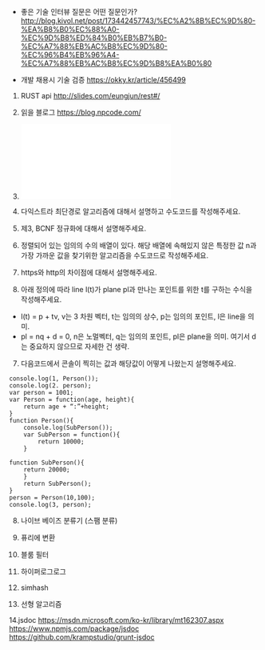 
- 좋은 기술 인터뷰 질문은 어떤 질문인가?
  http://blog.kivol.net/post/173442457743/%EC%A2%8B%EC%9D%80-%EA%B8%B0%EC%88%A0-%EC%9D%B8%ED%84%B0%EB%B7%B0-%EC%A7%88%EB%AC%B8%EC%9D%80-%EC%96%B4%EB%96%A4-%EC%A7%88%EB%AC%B8%EC%9D%B8%EA%B0%80

- 개발 채용시 기술 검증 
https://okky.kr/article/456499

1. RUST api 
http://slides.com/eungjun/rest#/

2. 읽을 블로그 
https://blog.npcode.com/


1. ![RestFul 아키텍쳐에 대해서 설명해주세요.](/back_end/RestFul_아키텍처.md)


2. 다익스트라 최단경로 알고리즘에 대해서 설명하고 수도코드를 작성해주세요.


3. 제3, BCNF 정규화에 대해서 설명해주세요.


4. 정렬되어 있는 임의의 수의 배열이 있다. 해당 배열에 속해있지 않은 특정한 값 n과 가장 가까운 값을 찾기위한 알고리즘을 수도코드로 작성해주세요.


5. https와 http의 차이점에 대해서 설명해주세요.


6. 아래 정의에 따라 line l(t)가 plane pl과 만나는 포인트를 위한 t를 구하는 수식을 작성해주세요.
- l(t) = p + tv, v는 3 차원 벡터, t는 임의의 상수, p는 임의의 포인트, l은 line을 의미.
- pl = nq + d = 0, n은 노멀벡터, q는 임의의 포인트, pl은 plane을 의미. 여기서 d는 중요하지 않으므로 자세한 건 생략.


7. 다음코드에서 콘솔이 찍히는 값과 해당값이 어떻게 나왔는지 설명해주세요.
```
console.log(1, Person());
console.log(2. person);
var person = 1001;
var Person = function(age, height){
	return age + “:”+height;
}
function Person(){
	console.log(SubPerson());
	var SubPerson = function(){
		return 10000;
	}

function SubPerson(){
	return 20000;
	}
	return SubPerson();
}
person = Person(10,100);
console.log(3, person);
```


8. 나이브 베이즈 분류기 (스팸 분류)

9. 퓨리에 변환

10. 블룸 필터

11. 하이퍼로그로그

12. simhash

13. 선형 알고리즘


14.jsdoc
https://msdn.microsoft.com/ko-kr/library/mt162307.aspx
https://www.npmjs.com/package/jsdoc
https://github.com/krampstudio/grunt-jsdoc
